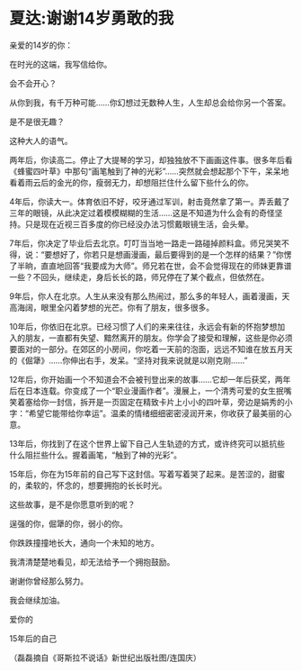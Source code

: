 # 夏达:谢谢14岁勇敢的我

亲爱的14岁的你： 

在时光的这端，我写信给你。 

会不会开心？ 

从你到我，有千万种可能……你幻想过无数种人生，人生却总会给你另一个答案。 

是不是很无趣？ 

这种大人的语气。 

两年后，你读高二。停止了大提琴的学习，却独独放不下画画这件事。很多年后看《蜂蜜四叶草》中那句“画笔触到了神的光彩”……突然就会想起那个下午，呆呆地看着雨云后的金光的你，瘦弱无力，却想阻拦住什么留下些什么的你。 

4年后，你读大一。体育依旧不好，咬牙通过军训，射击竟然拿了第一。弄丢戴了三年的眼镜，从此决定过着模模糊糊的生活……这是不知道为什么会有的奇怪坚持。只是现在近视三百多度的你已经没办法习惯戴眼镜生活，会头晕。 

7年后，你决定了毕业后去北京。叮叮当当地一路走一路碰掉颜料盒。师兄哭笑不得，说：“要想好了，你若只是想画漫画，最后要得到的是一个怎样的结果？”你愣了半晌，直直地回答“我要成为大师”。师兄若在世，会不会觉得现在的师妹更靠谱一些？不回头，继续走，身后长长的路，师兄停在了某个截点，但依然在。 

9年后，你人在北京。人生从来没有那么热闹过，那么多的年轻人，画着漫画，天高海阔，眼里全闪着梦想的光芒。你有了朋友，很多很多。 

10年后，你依旧在北京。已经习惯了人们的来来往往，永远会有新的怀抱梦想加入的朋友，一直都有失望、黯然离开的朋友。你学会了接受和理解，这些是你必须要面对的一部分。在郊区的小房间，你吃着一天前的泡面，远远不知谁在放五月天的《倔犟》……你伸出右手，发呆。“坚持对我来说就是以刚克刚……” 

12年后，你开始画一个不知道会不会被刊登出来的故事……它却一年后获奖，两年后在日本连载。你变成了一个“职业漫画作者”。漫展上，一个清秀可爱的女生抿嘴笑着塞给你一封信，拆开是一页固定在精致卡片上小小的四叶草，旁边是娟秀的小字：“希望它能带给你幸运”。温柔的情绪细细密密浸润开来，你收获了最美丽的心意。 

13年后，你找到了在这个世界上留下自己人生轨迹的方式，或许终究可以抵抗些什么阻拦些什么。握着画笔，“触到了神的光彩”。 

15年后，你在为15年前的自己写下这封信。写着写着哭了起来。是苦涩的，甜蜜的，柔软的，怀念的，想要拥抱的长长时光。 

这些故事，是不是你愿意听到的呢？ 

逞强的你，倔犟的你，弱小的你。 

你跌跌撞撞地长大，通向一个未知的地方。 

我清清楚楚地看见，却无法给予一个拥抱鼓励。 

谢谢你曾经那么努力。 

我会继续加油。 

爱你的 

15年后的自己 

（磊磊摘自《哥斯拉不说话》新世纪出版社图/连国庆）